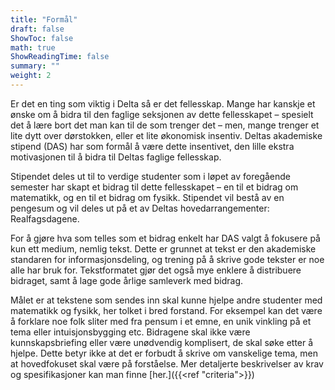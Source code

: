 ```yaml
---
title: "Formål"
draft: false
ShowToc: false
math: true
ShowReadingTime: false
summary: ""
weight: 2
---
```


Er det en ting som viktig i Delta så er det fellesskap. Mange har kanskje et ønske om å bidra til den faglige seksjonen av dette fellesskapet – spesielt det å lære bort det man kan til de som trenger det – men, mange trenger et lite dytt over dørstokken, eller et lite økonomisk insentiv. Deltas akademiske stipend (DAS) har som formål å være dette insentivet, den lille ekstra motivasjonen til å bidra til Deltas faglige fellesskap. 

Stipendet deles ut til to verdige studenter som i løpet av foregående semester har skapt et bidrag til dette fellesskapet – en til et bidrag om matematikk, og en til et bidrag om fysikk. Stipendet vil bestå av en pengesum og vil deles ut på et av Deltas hovedarrangementer: Realfagsdagene. 

For å gjøre hva som telles som et bidrag enkelt har DAS valgt å fokusere på kun ett medium, nemlig tekst. Dette er grunnet at tekst er den akademiske standaren for informasjonsdeling, og trening på å skrive gode tekster er noe alle har bruk for. Tekstformatet gjør det også mye enklere å distribuere bidraget, samt å lage gode årlige samleverk med bidrag.

Målet er at tekstene som sendes inn skal kunne hjelpe andre studenter med matematikk og fysikk, her tolket i bred forstand. For eksempel kan det være å forklare noe folk sliter med fra pensum i et emne, en unik vinkling på et tema eller intuisjonsbygging etc. Bidragene skal ikke være kunnskapsbriefing eller være unødvendig komplisert, de skal søke etter å hjelpe. Dette betyr ikke at det er forbudt å skrive om vanskelige tema, men at hovedfokuset skal være på forståelse. Mer detaljerte beskrivelser av krav og spesifikasjoner kan man finne [her.]({{<ref "criteria">}})